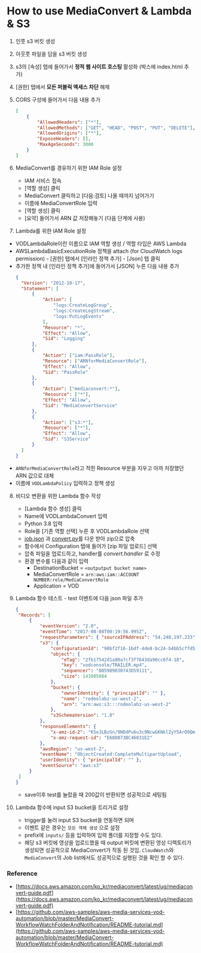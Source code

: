 # How to use MediaConvert & Lambda & S3

1.  인풋 s3 버킷 생성
2.  아웃풋 파일을 담을 s3 버킷 생성
3.  s3의 [속성] 탭에 들어가서 **정적 웹 사이트 호스팅** 활성화 (박스에 index.html 추가)
4.  [권한] 탭에서 **모든 퍼블릭 액세스 차단** 해제
5.  CORS 구성에 들어가서 다음 내용 추가

    ```json
    [
    	{
    		"AllowedHeaders": ["*"],
    		"AllowedMethods": ["GET", "HEAD", "POST", "PUT", "DELETE"],
    		"AllowedOrigins": ["*"],
    		"ExposeHeaders": [],
    		"MaxAgeSeconds": 3000
    	}
    ]
    ```

6.  MediaConvert를 경유하기 위한 IAM Role 설정

    - IAM 서비스 접속
    - [역할 생성] 클릭
    - MediaConvert 클릭하고 [다음:검토] 나올 때까지 넘어가기
    - 이름에 MediaConvertRole 입력
    - [역할 생성] 클릭
    - [요약] 들어가서 ARN 값 저장해놓기 (다음 단계에 사용)

7.  Lambda를 위한 IAM Role 설정

- VODLambdaRole이란 이름으로 IAM 역할 생성 / 역할 타입은 AWS Lambda
- AWSLambdaBasicExecutionRole 정책을 attach (for CloudWatch logs permission) - [권한] 탭에서 [인라인 정책 추가] - [Json] 탭 클릭
- 추가한 정책 내 [인라인 정책 추가]에 들어가서 [JSON] 누른 다음 내용 추가
  ```json
  {
  	"Version": "2012-10-17",
  	"Statement": [
  		{
  			"Action": [
  				"logs:CreateLogGroup",
  				"logs:CreateLogStream",
  				"logs:PutLogEvents"
  			],
  			"Resource": "*",
  			"Effect": "Allow",
  			"Sid": "Logging"
  		},
  		{
  			"Action": ["iam:PassRole"],
  			"Resource": ["ARNforMediaConvertRole"],
  			"Effect": "Allow",
  			"Sid": "PassRole"
  		},
  		{
  			"Action": ["mediaconvert:*"],
  			"Resource": ["*"],
  			"Effect": "Allow",
  			"Sid": "MediaConvertService"
  		},
  		{
  			"Action": ["s3:*"],
  			"Resource": ["*"],
  			"Effect": "Allow",
  			"Sid": "S3Service"
  		}
  	]
  }
  ```
- `ARNforMediaConvertRole`라고 적힌 Resource 부분을 지우고 아까 저장했던 ARN 값으로 대체
- 이름에 `VODLambdaPolicy` 입력하고 정책 생성

8. 비디오 변환을 위한 Lambda 함수 작성

   - [Lambda 함수 생성] 클릭
   - Name에 VODLambdaConvert 입력
   - Python 3.8 입력
   - Role을 [기존 역할 선택] 누른 후 VODLambdaRole 선택
   - [job.json](https://github.com/aws-samples/aws-media-services-vod-automation/blob/master/MediaConvert-WorkflowWatchFolderAndNotification/job.json) 과 [convert.py](https://github.com/aws-samples/aws-media-services-vod-automation/blob/master/MediaConvert-WorkflowWatchFolderAndNotification/convert.py)를 다운 받아 zip으로 압축
   - 함수에서 Configuration 탭에 들어가 [zip 파일 업로드] 선택
   - 압축 파일을 업로드하고, handler를 _convert.handler_ 로 수정
   - 환경 변수를 다음과 같이 입력
     - DestinationBucket = `<outputput bucket name>`
     - MediaConvertRole = `arn:aws:iam::ACCOUNT NUMBER:role/MediaConvertRole`
     - Application = VOD

9. Lambda 함수 테스트 - test 이벤트에 다음 json 파일 추가

   ```json
   {
   	"Records": [
   		{
   			"eventVersion": "2.0",
   			"eventTime": "2017-08-08T00:19:56.995Z",
   			"requestParameters": { "sourceIPAddress": "54.240.197.233" },
   			"s3": {
   				"configurationId": "90bf2f16-1bdf-4de8-bc24-b4bb5cffd5b2",
   				"object": {
   					"eTag": "2fb17542d1a80a7cf3f7643da90cc6f4-18",
   					"key": "vodconsole/TRAILER.mp4",
   					"sequencer": "005989030743D59111",
   					"size": 143005084
   				},
   				"bucket": {
   					"ownerIdentity": { "principalId": "" },
   					"name": "rodeolabz-us-west-2",
   					"arn": "arn:aws:s3:::rodeolabz-us-west-2"
   				},
   				"s3SchemaVersion": "1.0"
   			},
   			"responseElements": {
   				"x-amz-id-2": "K5eJLBzGn/9NDdPu6u3c9NcwGKNklZyY5ArO9QmGa/t6VH2HfUHHhPuwz2zH1Lz4",
   				"x-amz-request-id": "E68D073BC46031E2"
   			},
   			"awsRegion": "us-west-2",
   			"eventName": "ObjectCreated:CompleteMultipartUpload",
   			"userIdentity": { "principalId": "" },
   			"eventSource": "aws:s3"
   		}
   	]
   }
   ```

   - save이후 test를 눌렀을 때 200값이 반환되면 성공적으로 세팅됨

10. Lambda 함수에 input S3 bucket을 트리거로 설정
    - trigger를 눌러 input S3 bucket을 연동하면 되며
    - 이벤트 같은 경우는 `모든 객체 생성` 으로 설정
    - prefix에 `inputs/` 등을 입력하여 입력 폴더를 지정할 수도 있다.
    - 해당 s3 버킷에 영상을 업로드했을 때 output 버킷에 변환된 영상 디렉토리가 생성되면 성공적으로 MediaConvert가 작동 된 것임. `CloudWatch`와 `MediaConvert`의 Job list에서도 성공적으로 실행된 것을 확인 할 수 있다.

### Reference

- [https://docs.aws.amazon.com/ko_kr/mediaconvert/latest/ug/mediaconvert-guide.pdf](https://docs.aws.amazon.com/ko_kr/mediaconvert/latest/ug/mediaconvert-guide.pdf)
- [https://github.com/aws-samples/aws-media-services-vod-automation/blob/master/MediaConvert-WorkflowWatchFolderAndNotification/README-tutorial.md](https://github.com/aws-samples/aws-media-services-vod-automation/blob/master/MediaConvert-WorkflowWatchFolderAndNotification/README-tutorial.md)
